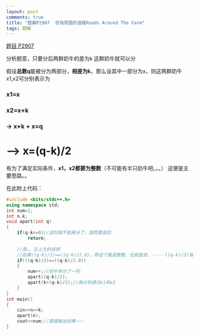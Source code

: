```yaml
---
layout: post
comments: true
title: "题解P2907  农场周围的道路Roads Around The Farm"
tags: 题解
---
```


[题目 P2907](https://www.luogu.org/problemnew/show/P2907)

分析题意，只要分后两群奶牛的差为k  这群奶牛就可以分

假设**总数q**能被分为两部分，**相差为k**，那么设其中一部分为x，则这两群奶牛x1,x2可分别表示为


### x1=x  ###
### x2=x+k ###
### ->   x+k + x=q  ###
# -->      x=(q-k)/2 #

有为了满足实际条件，**x1，x2都要为整数**（不可能有半只奶牛吧。。。）
这便是主要思路。。

在此附上代码：

```cpp
#include <bits/stdc++.h>
using namespace std;
int num=1;
int n,k;
void apart(int q)
{
    if(q-k<=0)//这时就不能再分了，因而要返回
        return;
    
    //恩。。见上方的说明
    //如果((q-k)/2)==((q-k)/2.0)，即这个数是整数，也就是说，-----((q-k)/2)有整数解！！！
    if(((q-k)/2)==((q-k)/2.0))
    {
        num++;//奶牛多分了一列
        apart((q-k)/2);
        apart(k+(q-k)/2);//再分别递归x1和x2
    }
}
int main()
{
    cin>>n>>k;
    apart(n);
    cout<<num;//直接输出结果~~~
}
```
